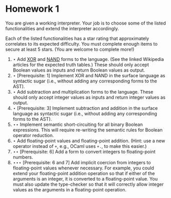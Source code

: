 # Homework 1

You are given a working interpreter. Your job is to choose some of the listed
functionalities and extend the interpreter accordingly.

Each of the listed functionalities has a star rating that approximately
correlates to its expected difficulty. You must complete enough items to secure
at least 5 stars. (You are welcome to complete more!)

  1. ⋆ Add [XOR](https://en.wikipedia.org/wiki/XOR_gate) and
     [NAND](https://en.wikipedia.org/wiki/NAND_gate) forms to the language. (See
     the linked Wikipedia articles for the expected truth tables.) These should
     only accept Boolean values as inputs and return Boolean values as output.
  2. ⋆ [Prerequisite: 1] Implement XOR and NAND in the surface language as
     syntactic sugar (i.e., without adding any corresponding forms to the AST).
  3. ⋆ Add subtraction and multiplication forms to the language. These should
     only accept integer values as inputs and return integer values as output.
  4. ⋆ [Prerequisite: 3] Implement subtraction and addition in the surface
     language as syntactic sugar (i.e., without adding any corresponding forms
     to the AST).
  5. ⋆⋆ Implement semantic short-circuiting for all binary Boolean expressions.
     This will require re-writing the semantic rules for Boolean operator
     reduction.
  6. ⋆ Add floating-point values and floating-point addition. (Hint: use a new
     operator instead of `+`, e.g., OCaml uses `+.`, to make this easier.)
  7. ⋆⋆ [Prerequisite: 6] Add a form to convert integers to floating-point
     numbers.
  8. ⋆⋆⋆ [Prerequisite: 6 and 7] Add implicit coercion from integers to
     floating-point values whenever necessary. For example, you could extend
     your floating-point addition operation so that if either of the arguments
     is an integer, it is converted to a floating-point value. You must also
     update the type-checker so that it will correctly allow integer values as
     the arguments in a floating-point operation.

